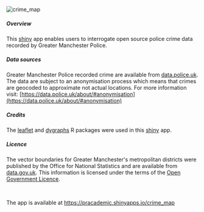 ![crime_map](https://github.com/cat-lord/shinyapps/blob/master/GIFs/crime_map.gif)

##### Overview
This [shiny](http://shiny.rstudio.com) app enables users to interrogate open source police crime data recorded by Greater Manchester Police. 

##### Data sources
Greater Manchester Police recorded crime are available from [data.police.uk](https://data.police.uk/). The data are subject to an anonymisation process which means that crimes are geocoded to approximate not actual locations. For more information visit: [https://data.police.uk/about/#anonymisation](https://data.police.uk/about/#anonymisation)

##### Credits
The [leaflet](https://rstudio.github.io/leaflet/) and [dygraphs](https://rstudio.github.io/dygraphs/) R packages were used in this [shiny](http://shiny.rstudio.com") app.

##### Licence
The vector boundaries for Greater Manchester's metropolitan districts were published by the Office for National Statistics and are available from [data.gov.uk](https://data.gov.uk/dataset/county-and-unitary-authorities-ew-2012-boundaries-full-extent). This information is licensed under the terms of the [Open Government Licence](http://www.nationalarchives.gov.uk/doc/open-government-licence/version/3).

<br>

The app is available at https://pracademic.shinyapps.io/crime_map
